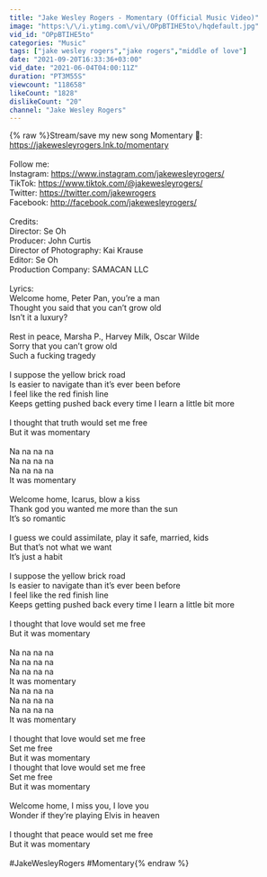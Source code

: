 ```yaml
---
title: "Jake Wesley Rogers - Momentary (Official Music Video)"
image: "https:\/\/i.ytimg.com\/vi\/OPpBTIHE5to\/hqdefault.jpg"
vid_id: "OPpBTIHE5to"
categories: "Music"
tags: ["jake wesley rogers","jake rogers","middle of love"]
date: "2021-09-20T16:33:36+03:00"
vid_date: "2021-06-04T04:00:11Z"
duration: "PT3M55S"
viewcount: "118658"
likeCount: "1828"
dislikeCount: "20"
channel: "Jake Wesley Rogers"
---
```

{% raw %}Stream/save my new song Momentary 🖤: <a rel="nofollow" target="blank" href="https://jakewesleyrogers.lnk.to/momentary">https://jakewesleyrogers.lnk.to/momentary</a><br /><br />Follow me:<br />Instagram: <a rel="nofollow" target="blank" href="https://www.instagram.com/jakewesleyrogers/">https://www.instagram.com/jakewesleyrogers/</a><br />TikTok: <a rel="nofollow" target="blank" href="https://www.tiktok.com/@jakewesleyrogers/">https://www.tiktok.com/@jakewesleyrogers/</a><br />Twitter: <a rel="nofollow" target="blank" href="https://twitter.com/jakewrogers">https://twitter.com/jakewrogers</a><br />Facebook: <a rel="nofollow" target="blank" href="http://facebook.com/jakewesleyrogers/">http://facebook.com/jakewesleyrogers/</a><br /><br />Credits:<br />Director:  Se Oh <br />Producer: John Curtis<br />Director of Photography:  Kai Krause<br />Editor: Se Oh<br />Production Company: SAMACAN LLC<br /><br />Lyrics: <br />Welcome home, Peter Pan, you’re a man<br />Thought you said that you can’t grow old<br />Isn’t it a luxury?<br /><br />Rest in peace, Marsha P., Harvey Milk, Oscar Wilde<br />Sorry that you can’t grow old<br />Such a fucking tragedy<br /><br />I suppose the yellow brick road<br />Is easier to navigate than it’s ever been before<br />I feel like the red finish line<br />Keeps getting pushed back every time I learn a little bit more<br /><br />I thought that truth would set me free<br />But it was momentary<br /><br />Na na na na<br />Na na na na<br />Na na na na<br />It was momentary<br /><br />Welcome home, Icarus, blow a kiss<br />Thank god you wanted me more than the sun<br />It’s so romantic<br /><br />I guess we could assimilate, play it safe, married, kids<br />But that’s not what we want<br />It’s just a habit<br /><br />I suppose the yellow brick road<br />Is easier to navigate than it’s ever been before<br />I feel like the red finish line<br />Keeps getting pushed back every time I learn a little bit more<br /><br />I thought that love would set me free<br />But it was momentary<br /><br />Na na na na<br />Na na na na<br />Na na na na<br />It was momentary<br />Na na na na<br />Na na na na<br />Na na na na<br />It was momentary<br /><br />I thought that love would set me free<br />Set me free<br />But it was momentary<br />I thought that love would set me free<br />Set me free<br />But it was momentary<br /><br />Welcome home, I miss you, I love you<br />Wonder if they’re playing Elvis in heaven<br /><br />I thought that peace would set me free<br />But it was momentary<br /><br />#JakeWesleyRogers #Momentary{% endraw %}
